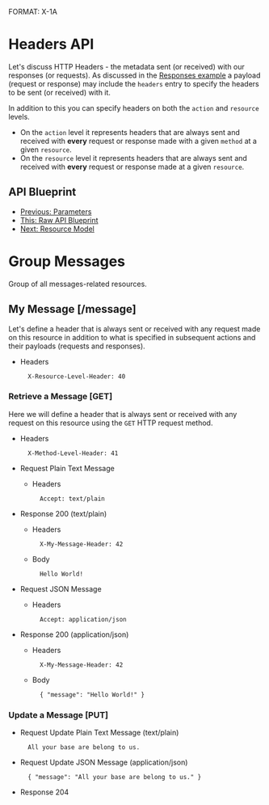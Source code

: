 FORMAT: X-1A

# Headers API
Let's discuss HTTP Headers - the metadata sent (or received) with our responses (or requests). As discussed in the [Responses example](5.%20Responses.md) a payload (request or response) may include the `headers` entry to specify the headers to be sent (or received) with it.

In addition to this you can specify headers on both the `action` and `resource` levels. 

- On the `action` level it represents headers that are always sent and received with **every** request or response made with a given `method` at a given `resource`. 
- On the `resource` level it represents headers that are always sent and received with **every** request or response made at a given `resource`.

## API Blueprint
+ [Previous: Parameters](7.%20Parameters.md)
+ [This: Raw API Blueprint](https://raw.github.com/apiaryio/api-blueprint/master/examples/8.%20Headers.md)
+ [Next: Resource Model](9.%20Resource%20Model.md)

# Group Messages
Group of all messages-related resources.

## My Message [/message]
Let's define a header that is always sent or received with any request made on this resource in addition to what is specified in subsequent actions and their payloads (requests and responses).

+ Headers
    
        X-Resource-Level-Header: 40

### Retrieve a Message [GET]
Here we will define a header that is always sent or received with any request on this resource using the `GET` HTTP request method. 

+ Headers
    
        X-Method-Level-Header: 41

+ Request Plain Text Message
    
    + Headers

            Accept: text/plain

+ Response 200 (text/plain)

    + Headers

            X-My-Message-Header: 42

    + Body

            Hello World!

+ Request JSON Message
    
    + Headers

            Accept: application/json

+ Response 200 (application/json)

    + Headers

            X-My-Message-Header: 42

    + Body

            { "message": "Hello World!" }
        
### Update a Message [PUT]

+ Request Update Plain Text Message (text/plain)

        All your base are belong to us.

+ Request Update JSON Message (application/json)

        { "message": "All your base are belong to us." }

+ Response 204
